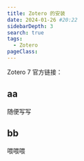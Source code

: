 ```yaml
---
title: Zotero 的安装
date: 2024-01-26 #20:22
sidebarDepth: 3
search: true
tags:
  - Zotero
pageClass:
---
```


Zotero 7 官方链接：

## aa

随便写写

## bb

喂喂喂
